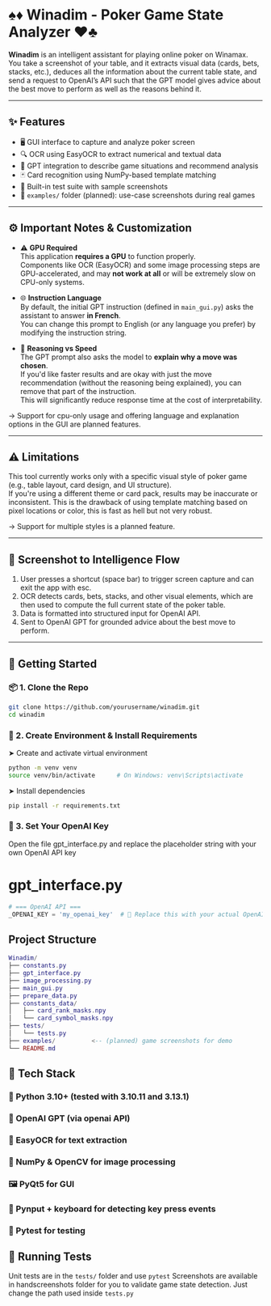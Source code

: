 # ♠️♦️ Winadim - Poker Game State Analyzer ♥️♣️

**Winadim** is an intelligent assistant for playing online poker on Winamax. You take a screenshot of your table, and it extracts visual data (cards, bets, stacks, etc.), deduces all the information about the current table state, and send a request to OpenAI’s API such that the GPT model gives advice about the best move to perform as well as the reasons behind it. 

---

## ✨ Features

- 🖥️ GUI interface to capture and analyze poker screen
- 🔍 OCR using EasyOCR to extract numerical and textual data
- 🤖 GPT integration to describe game situations and recommend analysis
- 🃏 Card recognition using NumPy-based template matching
- 🧪 Built-in test suite with sample screenshots
- 📸 `examples/` folder (planned): use-case screenshots during real games

---

## ⚙️ Important Notes & Customization

- ⚠️ **GPU Required**  
  This application **requires a GPU** to function properly.  
  Components like OCR (EasyOCR) and some image processing steps are GPU-accelerated, and may **not work at all** or will be extremely slow on CPU-only systems.  

- 🌐 **Instruction Language**  
  By default, the initial GPT instruction (defined in `main_gui.py`) asks the assistant to answer **in French**.  
  You can change this prompt to English (or any language you prefer) by modifying the instruction string.

- 🧠 **Reasoning vs Speed**  
  The GPT prompt also asks the model to **explain why a move was chosen**.  
  If you'd like faster results and are okay with just the move recommendation (without the reasoning being explained), 
  you can remove that part of the instruction.  
  This will significantly reduce response time at the cost of interpretability.

→ Support for cpu-only usage and offering language and explanation options in the GUI are planned features.

---

## ⚠️ Limitations

This tool currently works only with a specific visual style of poker game (e.g., table layout, card design, and UI structure).  
If you're using a different theme or card pack, results may be inaccurate or inconsistent.
This is the drawback of using template matching based on pixel locations or color, this is fast as hell but not very robust.  

→ Support for multiple styles is a planned feature.

---

## 📸 Screenshot to Intelligence Flow

1. User presses a shortcut (space bar) to trigger screen capture and can exit the app with esc.
2. OCR detects cards, bets, stacks, and other visual elements, which are then used to compute the full current state of the poker table.
3. Data is formatted into structured input for OpenAI API.
4. Sent to OpenAI GPT for grounded advice about the best move to perform.

---

## 🚀 Getting Started

### 📦 1. Clone the Repo

```bash
git clone https://github.com/yourusername/winadim.git
cd winadim
```

### 🐍 2. Create Environment & Install Requirements

➤ Create and activate virtual environment

```bash
python -m venv venv
source venv/bin/activate      # On Windows: venv\Scripts\activate
```

➤ Install dependencies

```bash
pip install -r requirements.txt
```

### 🔑 3. Set Your OpenAI Key

Open the file gpt_interface.py and replace the placeholder string with your own OpenAI API key

# gpt_interface.py

```python
# === OpenAI API ===
_OPENAI_KEY = 'my_openai_key'  # 🔁 Replace this with your actual OpenAI key
```

## Project Structure

```lua
Winadim/
├── constants.py
├── gpt_interface.py
├── image_processing.py
├── main_gui.py
├── prepare_data.py
├── constants_data/
│   ├── card_rank_masks.npy
│   └── card_symbol_masks.npy
├── tests/
│   └── tests.py
├── examples/          <-- (planned) game screenshots for demo
└── README.md
```

## 🧠 Tech Stack

### 🐍 Python 3.10+ (tested with 3.10.11 and 3.13.1)

### 🧠 OpenAI GPT (via openai API)

### 🧾 EasyOCR for text extraction

### 🧰 NumPy & OpenCV for image processing

### 🖼️ PyQt5 for GUI

### 🎹 Pynput + keyboard for detecting key press events

### 🧪 Pytest for testing

## 🧪 Running Tests

Unit tests are in the `tests/` folder and use `pytest`
Screenshots are available in handscreenshots folder for you 
to validate game state detection. Just change the path used
inside `tests.py`